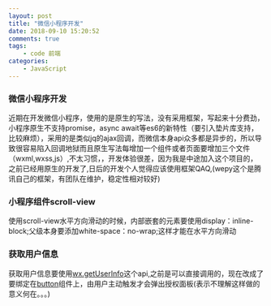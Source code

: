 ```yaml
---
layout: post
title: "微信小程序开发"
date: 2018-09-10 15:20:52
comments: true
tags: 
	- code 前端 
categories:
	- JavaScript 
---
```

### 微信小程序开发
近期在开发微信小程序，使用的是原生的写法，没有采用框架，写起来十分费劲，小程序原生不支持promise，async await等es6的新特性（要引入垫片库支持，比较麻烦），采用的是类似jq的ajax回调，而微信本身api众多都是异步的，所以导致很容易陷入回调地狱而且原生写法每增加一个组件或者页面要增加三个文件（wxml,wxss,js）,不太习惯，，开发体验很差，因为我是中途加入这个项目的，之前已经用原生的开发了,日后的开发个人觉得应该使用框架QAQ,(wepy这个是腾讯自己的框架，有团队在维护，稳定性相对较好)
### 小程序组件scroll-view
使用scroll-view水平方向滑动的时候，内部嵌套的元素要使用display：inline-block;父级本身要添加white-space：no-wrap;这样才能在水平方向滑动
### 获取用户信息
获取用户信息要使用[wx.getUserInfo](https://developers.weixin.qq.com/miniprogram/dev/api/open.html#wxgetuserinfoobject)这个api,之前是可以直接调用的，现在改成了要绑定在[button](https://developers.weixin.qq.com/miniprogram/dev/component/button.html)组件上，由用户主动触发才会弹出授权面板(表示不理解这样做的意义何在。。。)